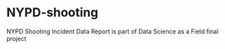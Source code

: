 # NYPD-shooting
NYPD Shooting Incident Data Report is part of Data Science as a Field final project
